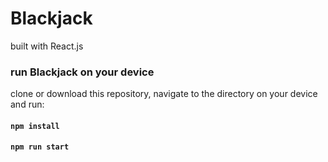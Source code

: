 # Blackjack
built with React.js 

### run Blackjack on your device 
clone or download this repository, navigate to the directory on your device and run: 
#### `npm install`
#### `npm run start`
